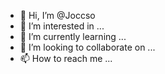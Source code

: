 - 👋 Hi, I’m @Joccso
- 👀 I’m interested in ...
- 🌱 I’m currently learning ...
- 💞️ I’m looking to collaborate on ...
- 📫 How to reach me ...

<!---
Joccso/Joccso is a ✨ special ✨ repository because its `README.md` (this file) appears on your GitHub profile.
You can click the Preview link to take a look at your changes.
--->
